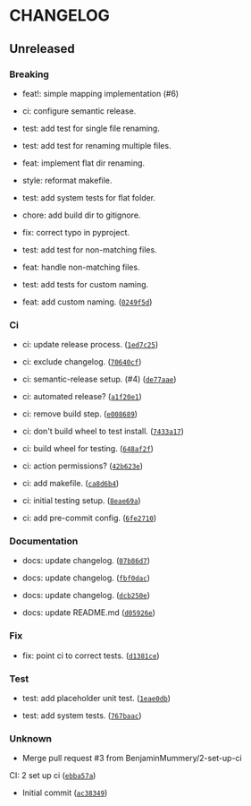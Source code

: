 # CHANGELOG


## Unreleased

### Breaking

* feat!: simple mapping implementation (#6)

* ci: configure semantic release.

* test: add test for single file renaming.

* test: add test for renaming multiple files.

* feat: implement flat dir renaming.

* style: reformat makefile.

* test: add system tests for flat folder.

* chore: add build dir to gitignore.

* fix: correct typo in pyproject.

* test: add test for non-matching files.

* feat: handle non-matching files.

* test: add tests for custom naming.

* feat: add custom naming. ([`0249f5d`](https://github.com/BenjaminMummery/phone-footage-sorter/commit/0249f5d0bf58e0f1b3b8201a885d99c5850ac1ca))

### Ci

* ci: update release process. ([`1ed7c25`](https://github.com/BenjaminMummery/phone-footage-sorter/commit/1ed7c257fdd9ffe41c4c85322b8c4126c3b1e553))

* ci: exclude changelog. ([`70640cf`](https://github.com/BenjaminMummery/phone-footage-sorter/commit/70640cf6cc2130c8cd4b88264450df0a318373fb))

* ci: semantic-release setup. (#4) ([`de77aae`](https://github.com/BenjaminMummery/phone-footage-sorter/commit/de77aaeb2f3d52653a2af4b5e91ae77bd0442e44))

* ci: automated release? ([`a1f20e1`](https://github.com/BenjaminMummery/phone-footage-sorter/commit/a1f20e12b076c7ebe60ab3d94303ecd274994695))

* ci: remove build step. ([`e008689`](https://github.com/BenjaminMummery/phone-footage-sorter/commit/e008689267a51ae4085199cc41ad9ac310427274))

* ci: don&#39;t build wheel to test install. ([`7433a17`](https://github.com/BenjaminMummery/phone-footage-sorter/commit/7433a173d2f135c4f47386e3c992ca82df64510d))

* ci: build wheel for testing. ([`648af2f`](https://github.com/BenjaminMummery/phone-footage-sorter/commit/648af2f83a97c79f934f2b660ed529fb9f39a094))

* ci: action permissions? ([`42b623e`](https://github.com/BenjaminMummery/phone-footage-sorter/commit/42b623e873bcde5a3e8273555d07e721755469d9))

* ci: add makefile. ([`ca8d6b4`](https://github.com/BenjaminMummery/phone-footage-sorter/commit/ca8d6b4d96bf00e1ebf1741b9bbb777511dc0afe))

* ci: initial testing setup. ([`8eae69a`](https://github.com/BenjaminMummery/phone-footage-sorter/commit/8eae69ac2b16ccca0aaf666265fb40f3da878db1))

* ci: add pre-commit config. ([`6fe2710`](https://github.com/BenjaminMummery/phone-footage-sorter/commit/6fe271038d291df6c0b6b480cf89aa80db5af3a8))

### Documentation

* docs: update changelog. ([`07b86d7`](https://github.com/BenjaminMummery/phone-footage-sorter/commit/07b86d7297e763dbc44874b62c3c544920e97979))

* docs: update changelog. ([`fbf0dac`](https://github.com/BenjaminMummery/phone-footage-sorter/commit/fbf0dac8fcbd54020b9e3d01beab82ac95e308ed))

* docs: update changelog. ([`dcb250e`](https://github.com/BenjaminMummery/phone-footage-sorter/commit/dcb250e27fc6a106643acbfda7aa01d3a8186208))

* docs: update README.md ([`d05926e`](https://github.com/BenjaminMummery/phone-footage-sorter/commit/d05926efc20051fd88a88b6896af6794818b30fb))

### Fix

* fix: point ci to correct tests. ([`d1381ce`](https://github.com/BenjaminMummery/phone-footage-sorter/commit/d1381cef53e7b705048aa0570220c5a9fd495155))

### Test

* test: add placeholder unit test. ([`1eae0db`](https://github.com/BenjaminMummery/phone-footage-sorter/commit/1eae0db6bd03b58124fe7ef31d986ea31a8e1f69))

* test: add system tests. ([`767baac`](https://github.com/BenjaminMummery/phone-footage-sorter/commit/767baac1fac5efc6957cf9d6b66a61d1f6de48fb))

### Unknown

* Merge pull request #3 from BenjaminMummery/2-set-up-ci

CI: 2 set up ci ([`ebba57a`](https://github.com/BenjaminMummery/phone-footage-sorter/commit/ebba57afa61a2d3dec2146b3ccb85ab8b05d1cae))

* Initial commit ([`ac38349`](https://github.com/BenjaminMummery/phone-footage-sorter/commit/ac3834951db1ea32b8545b8cf47a0b148b795794))

